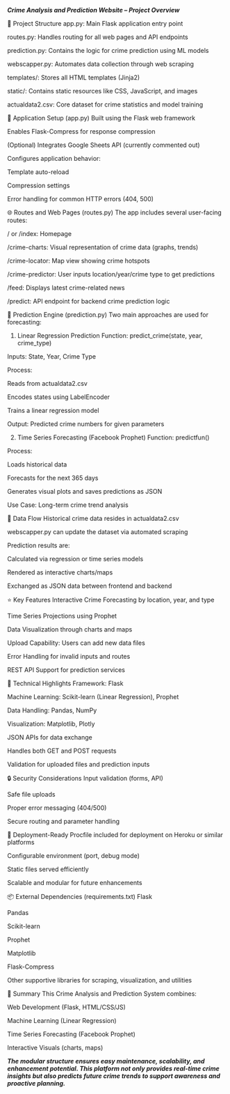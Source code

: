 ***Crime Analysis and Prediction Website – Project Overview***

📁 Project Structure
app.py: Main Flask application entry point

routes.py: Handles routing for all web pages and API endpoints

prediction.py: Contains the logic for crime prediction using ML models

webscapper.py: Automates data collection through web scraping

templates/: Stores all HTML templates (Jinja2)

static/: Contains static resources like CSS, JavaScript, and images

actualdata2.csv: Core dataset for crime statistics and model training

🚀 Application Setup (app.py)
Built using the Flask web framework

Enables Flask-Compress for response compression

(Optional) Integrates Google Sheets API (currently commented out)

Configures application behavior:

Template auto-reload

Compression settings

Error handling for common HTTP errors (404, 500)

🌐 Routes and Web Pages (routes.py)
The app includes several user-facing routes:

/ or /index: Homepage

/crime-charts: Visual representation of crime data (graphs, trends)

/crime-locator: Map view showing crime hotspots

/crime-predictor: User inputs location/year/crime type to get predictions

/feed: Displays latest crime-related news

/predict: API endpoint for backend crime prediction logic

🧠 Prediction Engine (prediction.py)
Two main approaches are used for forecasting:

1. Linear Regression Prediction
Function: predict_crime(state, year, crime_type)

Inputs: State, Year, Crime Type

Process:

Reads from actualdata2.csv

Encodes states using LabelEncoder

Trains a linear regression model

Output: Predicted crime numbers for given parameters

2. Time Series Forecasting (Facebook Prophet)
Function: predictfun()

Process:

Loads historical data

Forecasts for the next 365 days

Generates visual plots and saves predictions as JSON

Use Case: Long-term crime trend analysis

🔄 Data Flow
Historical crime data resides in actualdata2.csv

webscapper.py can update the dataset via automated scraping

Prediction results are:

Calculated via regression or time series models

Rendered as interactive charts/maps

Exchanged as JSON data between frontend and backend

⭐ Key Features
Interactive Crime Forecasting by location, year, and type

Time Series Projections using Prophet

Data Visualization through charts and maps

Upload Capability: Users can add new data files

Error Handling for invalid inputs and routes

REST API Support for prediction services

🔧 Technical Highlights
Framework: Flask

Machine Learning: Scikit-learn (Linear Regression), Prophet

Data Handling: Pandas, NumPy

Visualization: Matplotlib, Plotly

JSON APIs for data exchange

Handles both GET and POST requests

Validation for uploaded files and prediction inputs

🔒 Security Considerations
Input validation (forms, API)

Safe file uploads

Proper error messaging (404/500)

Secure routing and parameter handling

🚀 Deployment-Ready
Procfile included for deployment on Heroku or similar platforms

Configurable environment (port, debug mode)

Static files served efficiently

Scalable and modular for future enhancements

📦 External Dependencies (requirements.txt)
Flask

Pandas

Scikit-learn

Prophet

Matplotlib

Flask-Compress

Other supportive libraries for scraping, visualization, and utilities

🧩 Summary
This Crime Analysis and Prediction System combines:

Web Development (Flask, HTML/CSS/JS)

Machine Learning (Linear Regression)

Time Series Forecasting (Facebook Prophet)

Interactive Visuals (charts, maps)

***The modular structure ensures easy maintenance, scalability, and enhancement potential. This platform not only provides real-time crime insights but also predicts future crime trends to support awareness and proactive planning.***

